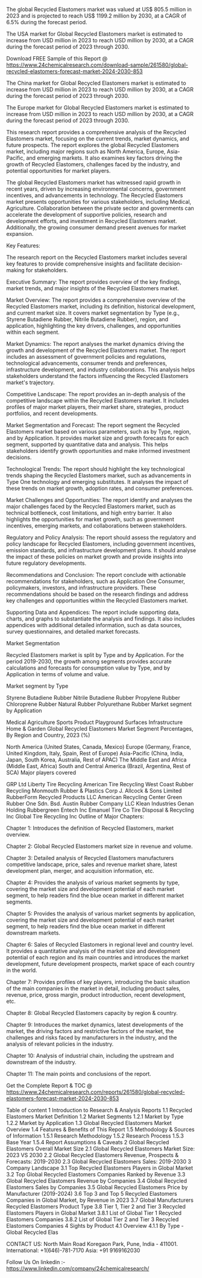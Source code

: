 The global Recycled Elastomers market was valued at US$ 805.5 million in 2023 and is projected to reach US$ 1199.2 million by 2030, at a CAGR of 6.5% during the forecast period.

The USA market for Global Recycled Elastomers market is estimated to increase from USD million in 2023 to reach USD million by 2030, at a CAGR during the forecast period of 2023 through 2030.

Download FREE Sample of this Report @ https://www.24chemicalresearch.com/download-sample/261580/global-recycled-elastomers-forecast-market-2024-2030-853

The China market for Global Recycled Elastomers market is estimated to increase from USD million in 2023 to reach USD million by 2030, at a CAGR during the forecast period of 2023 through 2030.

The Europe market for Global Recycled Elastomers market is estimated to increase from USD million in 2023 to reach USD million by 2030, at a CAGR during the forecast period of 2023 through 2030.

This research report provides a comprehensive analysis of the Recycled Elastomers market, focusing on the current trends, market dynamics, and future prospects. The report explores the global Recycled Elastomers market, including major regions such as North America, Europe, Asia-Pacific, and emerging markets. It also examines key factors driving the growth of Recycled Elastomers, challenges faced by the industry, and potential opportunities for market players.

The global Recycled Elastomers market has witnessed rapid growth in recent years, driven by increasing environmental concerns, government incentives, and advancements in technology. The Recycled Elastomers market presents opportunities for various stakeholders, including Medical, Agriculture. Collaboration between the private sector and governments can accelerate the development of supportive policies, research and development efforts, and investment in Recycled Elastomers market. Additionally, the growing consumer demand present avenues for market expansion.

Key Features:

The research report on the Recycled Elastomers market includes several key features to provide comprehensive insights and facilitate decision-making for stakeholders.

Executive Summary: The report provides overview of the key findings, market trends, and major insights of the Recycled Elastomers market.

Market Overview: The report provides a comprehensive overview of the Recycled Elastomers market, including its definition, historical development, and current market size. It covers market segmentation by Type (e.g., Styrene Butadiene Rubber, Nitrile Butadiene Rubber), region, and application, highlighting the key drivers, challenges, and opportunities within each segment.

Market Dynamics: The report analyses the market dynamics driving the growth and development of the Recycled Elastomers market. The report includes an assessment of government policies and regulations, technological advancements, consumer trends and preferences, infrastructure development, and industry collaborations. This analysis helps stakeholders understand the factors influencing the Recycled Elastomers market's trajectory.

Competitive Landscape: The report provides an in-depth analysis of the competitive landscape within the Recycled Elastomers market. It includes profiles of major market players, their market share, strategies, product portfolios, and recent developments.

Market Segmentation and Forecast: The report segment the Recycled Elastomers market based on various parameters, such as by Type, region, and by Application. It provides market size and growth forecasts for each segment, supported by quantitative data and analysis. This helps stakeholders identify growth opportunities and make informed investment decisions.

Technological Trends: The report should highlight the key technological trends shaping the Recycled Elastomers market, such as advancements in Type One technology and emerging substitutes. It analyses the impact of these trends on market growth, adoption rates, and consumer preferences.

Market Challenges and Opportunities: The report identify and analyses the major challenges faced by the Recycled Elastomers market, such as technical bottleneck, cost limitations, and high entry barrier. It also highlights the opportunities for market growth, such as government incentives, emerging markets, and collaborations between stakeholders.

Regulatory and Policy Analysis: The report should assess the regulatory and policy landscape for Recycled Elastomers, including government incentives, emission standards, and infrastructure development plans. It should analyse the impact of these policies on market growth and provide insights into future regulatory developments.

Recommendations and Conclusion: The report conclude with actionable recommendations for stakeholders, such as Application One Consumer, policymakers, investors, and infrastructure providers. These recommendations should be based on the research findings and address key challenges and opportunities within the Recycled Elastomers market.

Supporting Data and Appendices: The report include supporting data, charts, and graphs to substantiate the analysis and findings. It also includes appendices with additional detailed information, such as data sources, survey questionnaires, and detailed market forecasts.

Market Segmentation

Recycled Elastomers market is split by Type and by Application. For the period 2019-2030, the growth among segments provides accurate calculations and forecasts for consumption value by Type, and by Application in terms of volume and value.

Market segment by Type

Styrene Butadiene Rubber
Nitrile Butadiene Rubber
Propylene Rubber
Chloroprene Rubber
Natural Rubber
Polyurethane Rubber
Market segment by Application

Medical
Agriculture
Sports Product
Playground Surfaces
Infrastructure
Home & Garden
Global Recycled Elastomers Market Segment Percentages, By Region and Country, 2023 (%)

North America (United States, Canada, Mexico)
Europe (Germany, France, United Kingdom, Italy, Spain, Rest of Europe)
Asia-Pacific (China, India, Japan, South Korea, Australia, Rest of APAC)
The Middle East and Africa (Middle East, Africa)
South and Central America (Brazil, Argentina, Rest of SCA)
Major players covered

GRP Ltd
Liberty Tire Recycling
American Tire Recycling
West Coast Rubber Recycling
Monmouth Rubber & Plastics Corp
J. Allcock & Sons Limited
RubberForm Recycled Products LLC
American Recycling Center
Green Rubber One Sdn. Bsd.
Austin Rubber Company LLC
Klean Industries
Genan Holding
Rubbergreen
Entech Inc
Emanuel Tire Co
Tire Disposal & Recycling Inc
Global Tire Recycling Inc
Outline of Major Chapters:

Chapter 1: Introduces the definition of Recycled Elastomers, market overview.

Chapter 2: Global Recycled Elastomers market size in revenue and volume.

Chapter 3: Detailed analysis of Recycled Elastomers manufacturers competitive landscape, price, sales and revenue market share, latest development plan, merger, and acquisition information, etc.

Chapter 4: Provides the analysis of various market segments by type, covering the market size and development potential of each market segment, to help readers find the blue ocean market in different market segments.

Chapter 5: Provides the analysis of various market segments by application, covering the market size and development potential of each market segment, to help readers find the blue ocean market in different downstream markets.

Chapter 6: Sales of Recycled Elastomers in regional level and country level. It provides a quantitative analysis of the market size and development potential of each region and its main countries and introduces the market development, future development prospects, market space of each country in the world.

Chapter 7: Provides profiles of key players, introducing the basic situation of the main companies in the market in detail, including product sales, revenue, price, gross margin, product introduction, recent development, etc.

Chapter 8: Global Recycled Elastomers capacity by region & country.

Chapter 9: Introduces the market dynamics, latest developments of the market, the driving factors and restrictive factors of the market, the challenges and risks faced by manufacturers in the industry, and the analysis of relevant policies in the industry.

Chapter 10: Analysis of industrial chain, including the upstream and downstream of the industry.

Chapter 11: The main points and conclusions of the report.

Get the Complete Report & TOC @ https://www.24chemicalresearch.com/reports/261580/global-recycled-elastomers-forecast-market-2024-2030-853

Table of content
1 Introduction to Research & Analysis Reports
1.1 Recycled Elastomers Market Definition
1.2 Market Segments
1.2.1 Market by Type
1.2.2 Market by Application
1.3 Global Recycled Elastomers Market Overview
1.4 Features & Benefits of This Report
1.5 Methodology & Sources of Information
1.5.1 Research Methodology
1.5.2 Research Process
1.5.3 Base Year
1.5.4 Report Assumptions & Caveats
2 Global Recycled Elastomers Overall Market Size
2.1 Global Recycled Elastomers Market Size: 2023 VS 2030
2.2 Global Recycled Elastomers Revenue, Prospects & Forecasts: 2019-2030
2.3 Global Recycled Elastomers Sales: 2019-2030
3 Company Landscape
3.1 Top Recycled Elastomers Players in Global Market
3.2 Top Global Recycled Elastomers Companies Ranked by Revenue
3.3 Global Recycled Elastomers Revenue by Companies
3.4 Global Recycled Elastomers Sales by Companies
3.5 Global Recycled Elastomers Price by Manufacturer (2019-2024)
3.6 Top 3 and Top 5 Recycled Elastomers Companies in Global Market, by Revenue in 2023
3.7 Global Manufacturers Recycled Elastomers Product Type
3.8 Tier 1, Tier 2 and Tier 3 Recycled Elastomers Players in Global Market
3.8.1 List of Global Tier 1 Recycled Elastomers Companies
3.8.2 List of Global Tier 2 and Tier 3 Recycled Elastomers Companies
4 Sights by Product
4.1 Overview
4.1.1 By Type - Global Recycled Elas

CONTACT US:
North Main Road Koregaon Park, Pune, India - 411001.
International: +1(646)-781-7170
Asia: +91 9169162030

Follow Us On linkedin :- https://www.linkedin.com/company/24chemicalresearch/
